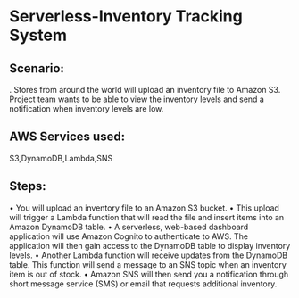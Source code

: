 # Serverless-Inventory Tracking System
## Scenario:
. Stores from around the world will upload an inventory file to Amazon S3. 
 Project team wants to be able to view the inventory levels and send a notification when inventory levels are low.
## AWS Services used:
S3,DynamoDB,Lambda,SNS
## Steps:
•	You will upload an inventory file to an Amazon S3 bucket.
•	This upload will trigger a Lambda function that will read the file and insert items into an Amazon DynamoDB table.
•	A serverless, web-based dashboard application will use Amazon Cognito to authenticate to AWS. The application will then gain access to the DynamoDB table to display inventory levels.
•	Another Lambda function will receive updates from the DynamoDB table. This function will send a message to an SNS topic when an inventory item is out of stock.
•	Amazon SNS will then send you a notification through short message service (SMS) or email that requests additional inventory.

